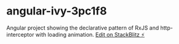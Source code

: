 # angular-ivy-3pc1f8

Angular project showing the declarative pattern of RxJS and http-interceptor with loading animation.
[Edit on StackBlitz ⚡️](https://stackblitz.com/edit/angular-ivy-3pc1f8)
